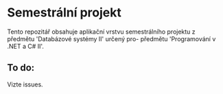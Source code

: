 # Semestrální projekt
Tento repozitář obsahuje aplikační vrstvu semestrálního projektu z předmětu 'Databázové systémy II' určený pro- předmětu 'Programování v .NET a C# II'.

## To do:
Vizte issues.

